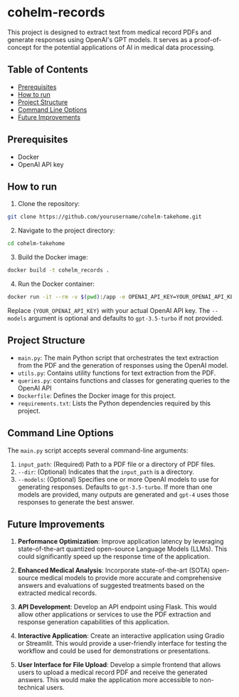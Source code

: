 # cohelm-records

This project is designed to extract text from medical record PDFs and generate responses using OpenAI's GPT models. It serves as a proof-of-concept for the potential applications of AI in medical data processing.

## Table of Contents

- [Prerequisites](#prerequisites)
- [How to run](#how-to-run)
- [Project Structure](#project-structure)
- [Command Line Options](#command-line-options)
- [Future Improvements](#future-improvements)

## Prerequisites

- Docker
- OpenAI API key

## How to run

1. Clone the repository:

```bash
git clone https://github.com/yourusername/cohelm-takehome.git
```

2. Navigate to the project directory:

```bash
cd cohelm-takehome
```


3. Build the Docker image:

```bash
docker build -t cohelm_records .
```

4. Run the Docker container:

```bash
docker run -it --rm -v $(pwd):/app -e OPENAI_API_KEY=YOUR_OPENAI_API_KEY cohelm_records python main.py /app/dataset --dir
```

Replace `{YOUR_OPENAI_API_KEY}` with your actual OpenAI API key. The `--models` argument is optional and defaults to `gpt-3.5-turbo` if not provided.

## Project Structure

- `main.py`: The main Python script that orchestrates the text extraction from the PDF and the generation of responses using the OpenAI model.
- `utils.py`: Contains utility functions for text extraction from the PDF.
- `queries.py`: contains functions and classes for generating queries to the OpenAI API
- `Dockerfile`: Defines the Docker image for this project.
- `requirements.txt`: Lists the Python dependencies required by this project.

## Command Line Options

The `main.py` script accepts several command-line arguments:

1. `input_path`: (Required) Path to a PDF file or a directory of PDF files.
2. `--dir`: (Optional) Indicates that the `input_path` is a directory.
3. `--models`: (Optional) Specifies one or more OpenAI models to use for generating responses. Defaults to `gpt-3.5-turbo`. If more than one models are provided, many outputs are generated and `gpt-4` uses those responses to generate the best answer.

## Future Improvements

1. **Performance Optimization**: Improve application latency by leveraging state-of-the-art quantized open-source Language Models (LLMs). This could significantly speed up the response time of the application.

2. **Enhanced Medical Analysis**: Incorporate state-of-the-art (SOTA) open-source medical models to provide more accurate and comprehensive answers and evaluations of suggested treatments based on the extracted medical records.

3. **API Development**: Develop an API endpoint using Flask. This would allow other applications or services to use the PDF extraction and response generation capabilities of this application.

4. **Interactive Application**: Create an interactive application using Gradio or Streamlit. This would provide a user-friendly interface for testing the workflow and could be used for demonstrations or presentations.

5. **User Interface for File Upload**: Develop a simple frontend that allows users to upload a medical record PDF and receive the generated answers. This would make the application more accessible to non-technical users.
